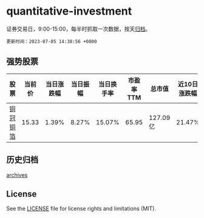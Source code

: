 # quantitative-investment

证券交易日，9:00-15:00，每半时抓取一次数据，按天[归档](archives)。

`更新时间：2023-07-05 14:38:56 +0800`

## 强势股票

|股票|当前价|当日涨跌幅|当日振幅|当日换手率|市盈率TTM|总市值|近10日涨跌幅|
|----|----|----|----|----|----|----|----|
|[铜冠铜箔](https://xueqiu.com/S/SZ301217)|15.33|1.39%|8.27%|15.07%|65.95|127.09亿|21.47%|

## 历史归档

[archives](archives)

## License

See the [LICENSE](LICENSE) file for license rights and limitations (MIT).
